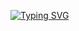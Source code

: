 



[![Typing SVG](https://readme-typing-svg.demolab.com?font=Fira+Code&weight=600&size=26&duration=3999&pause=1000&color=2CF73A&width=435&lines=%24+Cyber+Security+Specialist;%24+C+and+Python+Programmer;%24+Ethical+Hacker+)](https://git.io/typing-svg)
